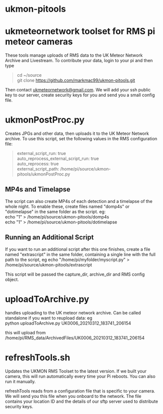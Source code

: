 # ukmon-pitools
ukmeteornetwork toolset for RMS pi meteor cameras
=================================================

These tools manage uploads of RMS data to the UK Meteor Network Archive and Livestream.
To contribute your data, login to your pi and then type  
> cd ~/source  
> git clone https://github.com/markmac99/ukmon-pitools.git  

Then contact  ukmeteornetwork@gmail.com. We will add your ssh public key to our server, 
create security keys for you and send you a small config file.  

ukmonPostProc.py
================
Creates JPGs and other data, then uploads it to the UK Meteor Network archive. 
To use this script, set the following values in the RMS configuration file:

> external_script_run: true  
> auto_reprocess_external_script_run: true  
> auto_reprocess: true  
> external_script_path: /home/pi/source/ukmon-pitools/ukmonPostProc.py  

MP4s and Timelapse
------------------
The script can also create MP4s of each detection and a timelapse of the  whole night. 
To enable these, create files named "domp4s" or "dotimelapse" in the same folder as the script. eg:  
echo "1" > /home/pi/source/ukmon-pitools/domp4s  
echo "1" > /home/pi/source/ukmon-pitools/dotimelapse  

Running an Additional Script
----------------------------
If you want to run an additional script after this one finishes, create a file named "extrascript" in the same folder, containing a single line with the full path to the script, eg
echo "/home/pi/myfolder/myscript.py" > /home/pi/source/ukmon-pitools/extrascript  

This script will be passed the capture_dir, archive_dir and RMS config object. 

uploadToArchive.py
==================
handles uploading to the UK meteor network archive. Can be called standalone if you want to reupload data:
eg  
python uploadToArchive.py UK0006_20210312_183741_206154  

this will upload from /home/pi/RMS_data/ArchivedFiles/UK0006_20210312_183741_206154

refreshTools.sh
===============
Updates the UKMON RMS Toolset to the latest version. If we built your camera, this will run automatically
every time your Pi reboots. You can also run it manually. 

refreshTools reads from a configuration file that is specific to your camera. We will send
you this file when you onboard to the network. The file contains your location ID and the
details of our sftp server used to distribute security keys. 
